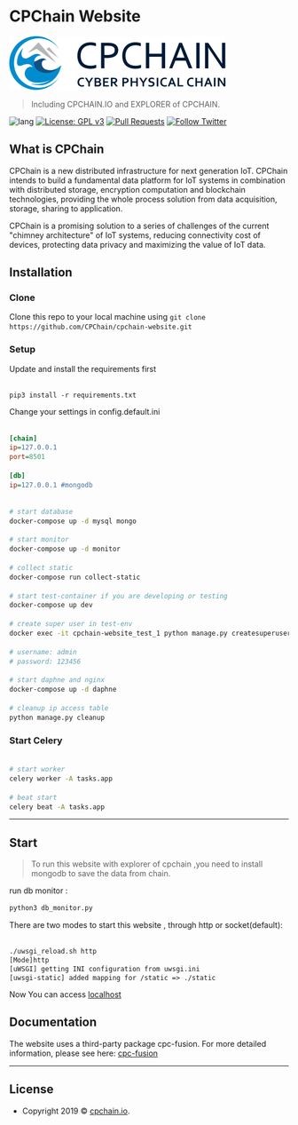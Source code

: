 # CPChain Website

![logo](https://github.com/CPChain/cpchain-website/blob/master/static/img/logo_new.svg)

> Including CPCHAIN.IO and EXPLORER of CPCHAIN.

![lang](https://img.shields.io/badge/language-python3-orange.svg)
[![License: GPL v3](https://img.shields.io/badge/License-GPLv3-blue.svg)](https://www.gnu.org/licenses/gpl-3.0)
[![Pull Requests](https://img.shields.io/bitbucket/pr-raw/cpchain/chain.svg)](https://github.com/CPChain/cpchain-website/pulls)
[![Follow Twitter](https://img.shields.io/twitter/follow/cpchain_io.svg?label=Follow&style=social)](https://twitter.com/intent/follow?screen_name=cpchain_io)

## What is CPChain

CPChain is a new distributed infrastructure for next generation IoT. CPChain intends to build a fundamental data platform for IoT systems in combination with distributed storage, encryption computation and blockchain technologies, providing the whole process solution from data acquisition, storage, sharing to application.

CPChain is a promising solution to a series of challenges of the current "chimney architecture" of IoT systems, reducing connectivity cost of devices, protecting data privacy and maximizing the value of IoT data.

## Installation

### Clone

Clone this repo to your local machine using `git clone https://github.com/CPChain/cpchain-website.git`

### Setup

Update and install the requirements first

```python3

pip3 install -r requirements.txt

```

Change your settings in config.default.ini

```ini

[chain]
ip=127.0.0.1
port=8501

[db]
ip=127.0.0.1 #mongodb

```

```bash

# start database
docker-compose up -d mysql mongo

# start monitor
docker-compose up -d monitor

# collect static
docker-compose run collect-static

# start test-container if you are developing or testing
docker-compose up dev

# create super user in test-env
docker exec -it cpchain-website_test_1 python manage.py createsuperuser

# username: admin
# password: 123456

# start daphne and nginx
docker-compose up -d daphne

# cleanup ip access table
python manage.py cleanup

```

### Start Celery

```bash

# start worker
celery worker -A tasks.app

# beat start
celery beat -A tasks.app

```

---

## Start

> To run this website with explorer of cpchain ,you need to install mongodb to save the data from chain.

run db monitor :

```python
python3 db_monitor.py
```

There are two modes to start this website , through http or socket(default):

```shell

./uwsgi_reload.sh http
[Mode]http
[uWSGI] getting INI configuration from uwsgi.ini
[uwsgi-static] added mapping for /static => ./static

```

Now You can access [localhost](http://127.0.0.1:8000/)

## Documentation

The website uses a third-party package cpc-fusion. For more detailed information, please see here:
[cpc-fusion](https://docs.cpchain.io/api/cpc_fusion.html)

---

## License

- Copyright 2019 © [cpchain.io](https://cpchain.io).
